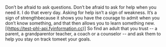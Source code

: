 Don’t be afraid to ask questions. Don’t be afraid to ask for help when you need it. I do that every day. Asking for help isn’t a sign of weakness. It’s a sign of strengthbecause it shows you have the courage to admit when you don’t know something, and that then allows you to learn something new. [(https://test-phl-api.fyinformation.cc)]  So find an adult that you trust -- a parent, a grandparentor teacher, a coach or a counselor -- and ask them to help you stay on track tomeet your goals.
